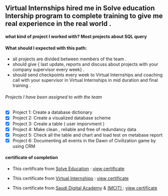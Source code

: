 
## Virtual Internships hired me in Solve education Intership program to complete training to give me real experience in the real world . 

#### what kind of project I worked with? Most projects about SQL query
#### What should I expected with this path:
* all projects are divided between members of the team .
* should give { last update, reports and discuss about projects with your company supervisor every week} .
* should send checkpoints every week to Virtual Internships and coaching call  with your supervisor in Virtual Internships in mid duration and final training .
###### Projects I have been assigned to with the team 
- [x]  Project 1: Create a database dictionary 
- [x]  Project 2: Create a visualized database scheme 
- [x]  Project 3: Create a table ( user imporvment )
- [x]  Project 4: Make clean , reliable and free of redundancy data 
- [x]  Project 5: Check all the table and chart and load test on metabase report 
- [x]  Project 6: Documenting all events in the Dawn of Civilization game by using CRM

#### certificate of completion 

* This certificate from [Solve Education](https://solveeducation.org/) : [view certificate](https://raw.githubusercontent.com/ik0z/Docs/master/SE.png)

* This certificate from [Virtual Internships](https://www.virtualinternships.com/) :  [view certificate](https://raw.githubusercontent.com/ik0z/Docs/master/VI_SDA.pdf)

* This certificate from [Saudi Digital Academy](https://sda.edu.sa/) & [(MCIT) ](https://www.mcit.gov.sa/) : [view certificate](https://raw.githubusercontent.com/ik0z/Docs/master/VI_FS_SDA.pdf)
